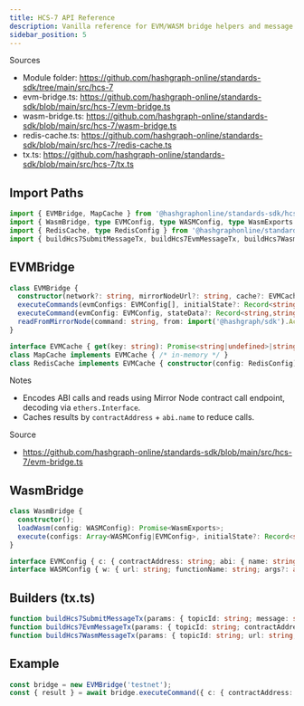 ```yaml
---
title: HCS‑7 API Reference
description: Vanilla reference for EVM/WASM bridge helpers and message builders.
sidebar_position: 5
---
```


Sources
- Module folder: https://github.com/hashgraph-online/standards-sdk/tree/main/src/hcs-7
- evm-bridge.ts: https://github.com/hashgraph-online/standards-sdk/blob/main/src/hcs-7/evm-bridge.ts
- wasm-bridge.ts: https://github.com/hashgraph-online/standards-sdk/blob/main/src/hcs-7/wasm-bridge.ts
- redis-cache.ts: https://github.com/hashgraph-online/standards-sdk/blob/main/src/hcs-7/redis-cache.ts
- tx.ts: https://github.com/hashgraph-online/standards-sdk/blob/main/src/hcs-7/tx.ts

## Import Paths

```ts
import { EVMBridge, MapCache } from '@hashgraphonline/standards-sdk/hcs-7/evm-bridge';
import { WasmBridge, type EVMConfig, type WASMConfig, type WasmExports } from '@hashgraphonline/standards-sdk/hcs-7/wasm-bridge';
import { RedisCache, type RedisConfig } from '@hashgraphonline/standards-sdk/hcs-7/redis-cache';
import { buildHcs7SubmitMessageTx, buildHcs7EvmMessageTx, buildHcs7WasmMessageTx } from '@hashgraphonline/standards-sdk/hcs-7/tx';
```

## EVMBridge

```ts
class EVMBridge {
  constructor(network?: string, mirrorNodeUrl?: string, cache?: EVMCache)
  executeCommands(evmConfigs: EVMConfig[], initialState?: Record<string,string>): Promise<{ results: Record<string, any>; stateData: Record<string, any> }>
  executeCommand(evmConfig: EVMConfig, stateData?: Record<string,string>): Promise<{ result: any; stateData: Record<string, any> }>
  readFromMirrorNode(command: string, from: import('@hashgraph/sdk').AccountId, to: import('@hashgraph/sdk').ContractId): Promise<any>
}

interface EVMCache { get(key: string): Promise<string|undefined>|string|undefined; set(key: string, value: string): Promise<void>|void; delete(key: string): Promise<void>|void; clear(): Promise<void>|void }
class MapCache implements EVMCache { /* in‑memory */ }
class RedisCache implements EVMCache { constructor(config: RedisConfig) /* external cache */ }
```

Notes
- Encodes ABI calls and reads using Mirror Node contract call endpoint, decoding via `ethers.Interface`.
- Caches results by `contractAddress` + `abi.name` to reduce calls.

Source
- https://github.com/hashgraph-online/standards-sdk/blob/main/src/hcs-7/evm-bridge.ts

## WasmBridge

```ts
class WasmBridge {
  constructor();
  loadWasm(config: WASMConfig): Promise<WasmExports>;
  execute(configs: Array<WASMConfig|EVMConfig>, initialState?: Record<string, any>): Promise<{ state: Record<string, any>; results: any[] }>;
}

interface EVMConfig { c: { contractAddress: string; abi: { name: string; type?: string; inputs?: any[]; outputs?: any[] } } }
interface WASMConfig { w: { url: string; functionName: string; args?: any[] } }
```

## Builders (tx.ts)

```ts
function buildHcs7SubmitMessageTx(params: { topicId: string; message: string; transactionMemo?: string }): import('@hashgraph/sdk').TopicMessageSubmitTransaction;
function buildHcs7EvmMessageTx(params: { topicId: string; contractAddress: string; abi: any; transactionMemo?: string }): import('@hashgraph/sdk').TopicMessageSubmitTransaction;
function buildHcs7WasmMessageTx(params: { topicId: string; url: string; functionName: string; args?: any[]; transactionMemo?: string }): import('@hashgraph/sdk').TopicMessageSubmitTransaction;
```

## Example

```ts
const bridge = new EVMBridge('testnet');
const { result } = await bridge.executeCommand({ c: { contractAddress: '0x…', abi: { name: 'totalSupply', outputs: [{ type: 'uint256', name: 'supply' }] } } });
```
